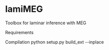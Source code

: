 # lamiMEG
Toolbox for laminar inference with MEG

Requirements


Compilation
python setup.py build_ext --inplace
